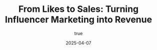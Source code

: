 ---
title: 'From Likes to Sales: Turning Influencer Marketing into Revenue'
date: '2025-04-07'
image: "/images/blog12.jpeg"
short: "Influencer marketing isn’t just about pretty posts—it’s about profit. At Marque Berry, we’ve cracked how to turn likes into sales, and we’re sharing the steps to make it happen for your brand in 2025."
category: 
    - Art

# #full details
author:
     name: "Jane Meldrum"
     avatar: "/img/Blog-2"

gallery:
    enabled: 0
    items:
        - image: /images/post1.jpg
          alt: "image"

        - image: /images/post6.jpg
          alt: "image"

        - image: /images/post3.jpg
          alt: "image"

    cols: 3 # 2 or 3

additional:
    enabled: 1
    content: "
       <p>Influencer marketing isn’t just about pretty posts—it’s about profit. At Marque Berry, we’ve cracked how to turn likes into sales, and we’re sharing the steps to make it happen for your brand in 2025.</p>

      <p><strong>Step 1: Awareness</strong></p>
      <p>Influencers get eyes on you. A lifestyle influencer’s “day in the life” post for our client hit 80K views, putting their product front and center.</p>

      <p><strong>Step 2: Engagement</strong></p>
      <p>Comments and shares build buzz. We paired a fitness brand with an influencer whose workout reel sparked 5K interactions—trust in action.</p>
 
      <p><strong>Step 3: Conversion</strong></p>
      <p>CTAs seal the deal. A food brand’s influencer coupon code post drove a 15% sales jump in 48 hours. We design paths from post to purchase.</p>

      <p><strong>How It Pays Off</strong></p>
      <p>It’s a funnel: awareness hooks, engagement warms, conversions cash in. A fashion client’s influencer series didn’t just get likes—it drove 25% more cart checkouts. Add our meme twist, and it’s unstoppable.</p>

      <p><strong>Sell Smarter with Marque Berry</strong></p>
      <p>Turn influence into income. Contact Marque Berry to craft a campaign that converts—let’s make your brand a revenue machine.</p>

      <p><strong>[Start Converting Today]</strong> sales@marqueberry.com</p>

       "

---